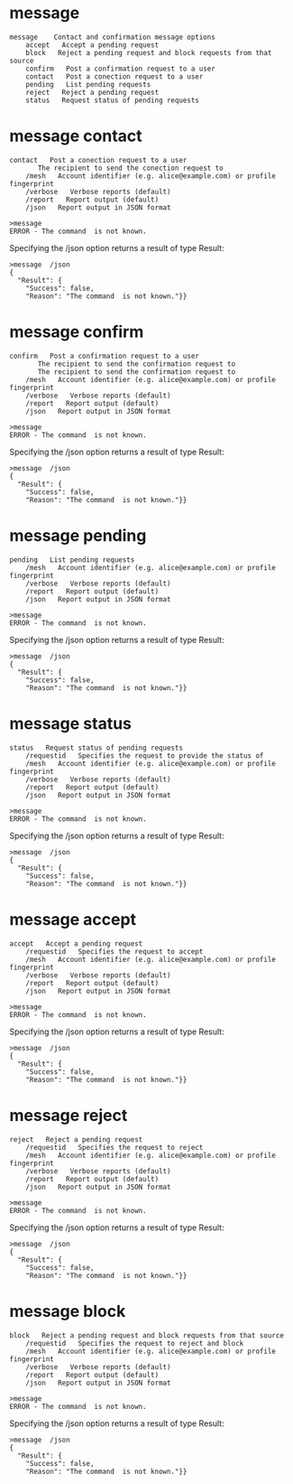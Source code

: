 

# message

````
message    Contact and confirmation message options
    accept   Accept a pending request
    block   Reject a pending request and block requests from that source
    confirm   Post a confirmation request to a user
    contact   Post a conection request to a user
    pending   List pending requests
    reject   Reject a pending request
    status   Request status of pending requests
````


# message contact

````
contact   Post a conection request to a user
       The recipient to send the conection request to
    /mesh   Account identifier (e.g. alice@example.com) or profile fingerprint
    /verbose   Verbose reports (default)
    /report   Report output (default)
    /json   Report output in JSON format
````

````
>message 
ERROR - The command  is not known.
````

Specifying the /json option returns a result of type Result:

````
>message  /json
{
  "Result": {
    "Success": false,
    "Reason": "The command  is not known."}}
````

# message confirm

````
confirm   Post a confirmation request to a user
       The recipient to send the confirmation request to
       The recipient to send the confirmation request to
    /mesh   Account identifier (e.g. alice@example.com) or profile fingerprint
    /verbose   Verbose reports (default)
    /report   Report output (default)
    /json   Report output in JSON format
````

````
>message 
ERROR - The command  is not known.
````

Specifying the /json option returns a result of type Result:

````
>message  /json
{
  "Result": {
    "Success": false,
    "Reason": "The command  is not known."}}
````


# message pending

````
pending   List pending requests
    /mesh   Account identifier (e.g. alice@example.com) or profile fingerprint
    /verbose   Verbose reports (default)
    /report   Report output (default)
    /json   Report output in JSON format
````

````
>message 
ERROR - The command  is not known.
````

Specifying the /json option returns a result of type Result:

````
>message  /json
{
  "Result": {
    "Success": false,
    "Reason": "The command  is not known."}}
````


# message status

````
status   Request status of pending requests
    /requestid   Specifies the request to provide the status of
    /mesh   Account identifier (e.g. alice@example.com) or profile fingerprint
    /verbose   Verbose reports (default)
    /report   Report output (default)
    /json   Report output in JSON format
````

````
>message 
ERROR - The command  is not known.
````

Specifying the /json option returns a result of type Result:

````
>message  /json
{
  "Result": {
    "Success": false,
    "Reason": "The command  is not known."}}
````

# message accept

````
accept   Accept a pending request
    /requestid   Specifies the request to accept
    /mesh   Account identifier (e.g. alice@example.com) or profile fingerprint
    /verbose   Verbose reports (default)
    /report   Report output (default)
    /json   Report output in JSON format
````

````
>message 
ERROR - The command  is not known.
````

Specifying the /json option returns a result of type Result:

````
>message  /json
{
  "Result": {
    "Success": false,
    "Reason": "The command  is not known."}}
````

# message reject

````
reject   Reject a pending request
    /requestid   Specifies the request to reject
    /mesh   Account identifier (e.g. alice@example.com) or profile fingerprint
    /verbose   Verbose reports (default)
    /report   Report output (default)
    /json   Report output in JSON format
````

````
>message 
ERROR - The command  is not known.
````

Specifying the /json option returns a result of type Result:

````
>message  /json
{
  "Result": {
    "Success": false,
    "Reason": "The command  is not known."}}
````

# message block

````
block   Reject a pending request and block requests from that source
    /requestid   Specifies the request to reject and block
    /mesh   Account identifier (e.g. alice@example.com) or profile fingerprint
    /verbose   Verbose reports (default)
    /report   Report output (default)
    /json   Report output in JSON format
````

````
>message 
ERROR - The command  is not known.
````

Specifying the /json option returns a result of type Result:

````
>message  /json
{
  "Result": {
    "Success": false,
    "Reason": "The command  is not known."}}
````

